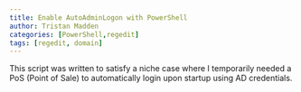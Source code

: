 ```yaml
---
title: Enable AutoAdminLogon with PowerShell
author: Tristan Madden
categories: [PowerShell,regedit]
tags: [regedit, domain]
---
```

This script was written to satisfy a niche case where I temporarily needed a PoS (Point of Sale) to automatically login upon startup using AD credentials.
<script src="https://gist.github.com/Trimad/d0f3bcb296555e23d53a7196d8df53c9.js"></script>